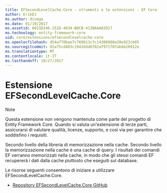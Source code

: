 ```yaml
---
title: EFSecondLevelCache.Core - strumenti e le estensioni - EF Core
author: ErikEJ
ms.author: divega
ms.date: 01/19/2017
ms.assetid: 6021D246-151D-4634-B0CB-413BAAA82D17
ms.technology: entity-framework-core
uid: core/extensions/efsecondlevelcache-core
ms.openlocfilehash: d54a770bae7c769613cfc14306880a28e923cb05
ms.sourcegitcommit: 01a75cd483c1943ddd6f82af971f07abde20912e
ms.translationtype: MT
ms.contentlocale: it-IT
ms.lasthandoff: 10/27/2017
---
```

# <a name="efsecondlevelcachecore-extension"></a>Estensione EFSecondLevelCache.Core

> [!NOTE]  
> Questa estensione non vengono mantenuta come parte del progetto di Entity Framework Core. Quando si valuta un'estensione di terze parti, assicurarsi di valutare qualità, licenze, supporto, e così via per garantire che soddisfino i requisiti.

Secondo livello della libreria di memorizzazione nella cache. Secondo livello la memorizzazione nella cache è una cache di query. I risultati dei comandi EF verranno memorizzati nella cache, in modo che gli stessi comandi EF recupererà i dati dalla cache piuttosto che eseguiti sul database.

Le risorse seguenti consentono di iniziare a utilizzare EFSecondLevelCache.Core.
* [Repository EFSecondLevelCache.Core GitHub](https://github.com/VahidN/EFSecondLevelCache.Core/)
